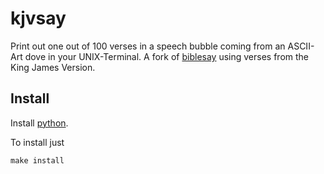 # kjvsay

Print out one out of 100 verses in a speech bubble coming from an ASCII-Art dove in your UNIX-Terminal. A fork of [biblesay](https://github.com/theeyeofcthulhu/biblesay) using verses from the King James Version.

## Install

Install [python](https://www.python.org/downloads/).

To install just

```
make install
```
